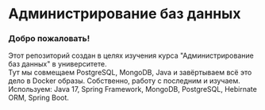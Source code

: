 # Администрирование баз данных
 
### Добро пожаловать!
Этот репозиторий создан в целях изучения курса "Администрирование баз данных" в университете.  
Тут мы совмещаем PostgreSQL, MongoDB, Java и завёртываем всё это дело в Docker образы. Собственно, работу с последним и изучаем.  
Используем: Java 17, Spring Framework, MongoDB, PostgreSQL, Hebirnate ORM, Spring Boot.
